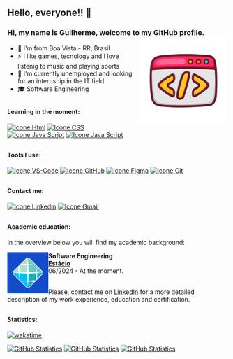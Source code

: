 <link rel="stylesheet" href="https://cdn.jsdelivr.net/gh/devicons/devicon@v2.15.1/devicon.min.css">

## Hello, everyone!! 👋
### Hi, my name is Guilherme, welcome to my GitHub profile. <img src="./src/assets/desenvolvimento-web.png" alt="Ilustração" min-width="200px" max-width="200px" width="200px" align="right">

- 🔰 I'm from Boa Vista - RR, Brasil
- ⚡ I like games, tecnology and I love listenig to music and playing sports
- 💼 I'm currently unemployed and looking for an internship in the IT field
- 🎓 Software Engineering
##

#### Learning in the moment:
[<img height="48px" width="48px" alt="Icone Html" src="https://skillicons.dev/icons?i=html"/>](https://developer.mozilla.org/pt-BR/docs/Web/HTML)
[<img height="48px" width="48px" alt="Icone CSS" src="https://skillicons.dev/icons?i=css"/>](https://developer.mozilla.org/pt-BR/docs/Web/CSS)
[<img height="48px" width="48px" alt="Icone Java Script" src="https://skillicons.dev/icons?i=js"/>](https://developer.mozilla.org/pt-BR/docs/Web/JavaScript)
[<img height="48px" width="48px" alt="Icone Java Script" src="https://skillicons.dev/icons?i=php"/>](https://developer.mozilla.org/pt-BR/docs/Glossary/PHP)

##

#### Tools I use:
[<img height="48px" width="48px" alt="Icone VS-Code" src="https://skillicons.dev/icons?i=vscode"/>](https://code.visualstudio.com)
[<img height="48px" width="48px" alt="Icone GitHub" src="https://skillicons.dev/icons?i=github"/>](https://github.com/)
[<img height="48px" width="48px" alt="Icone Figma" src="https://skillicons.dev/icons?i=figma"/>](https://www.figma.com/)
[<img height="48px" width="48px" alt="Icone Git" src="https://skillicons.dev/icons?i=git"/>](https://www.git-scm.com/)
##

#### Contact me:
[<img height="48px" width="48px" alt="Icone Linkedin" src="https://skillicons.dev/icons?i=linkedin"/>](https://www.linkedin.com/in/gui-tupinamba)
[<img height="48px" width="48px" alt="Icone Gmail" src="https://skillicons.dev/icons?i=gmail"/>](mailto:guitupinamba.dev@gmail.com)

##

#### Academic education:
In the overview below you will find my academic background:

[<img align="left" height="94px" width="94px" alt="Warpnet" src="./src/assets/logo-faculdade.jpg"/>](https://estacio.br/)
**Software Engineering** \
[**Estácio**](https://estacio.br/) \
06/2024 - At the moment.
<br>
<br>

Please, contact me on [LinkedIn](https://www.linkedin.com/in/gui-tupinamba/) for a more detailed description of my work experience, education and certification.

##

#### Statistics:
[![wakatime](https://wakatime.com/badge/user/d6bdff9a-ed61-407e-b854-781dee577802.svg)](https://wakatime.com/@d6bdff9a-ed61-407e-b854-781dee577802)

[<img height="180px" alt="GitHub Statistics" src="https://github-readme-stats.vercel.app/api/top-langs/?username=gui-tupinamba&layout=compact&langs_count=7&theme=shadow_blue"/>](https://github.com/)
[<img height="180px" alt="GitHub Statistics" src="https://github-readme-stats.vercel.app/api/?username=gui-tupinamba&show_icons=true&include_all_commits=true&theme=shadow_blue"/>](https://github.com/)
[<img height="153px" alt="GitHub Statistics" src="http://github-readme-streak-stats.herokuapp.com/?user=gui-tupinamba&amp;theme=shadow_blue"/>](https://github.com/)
